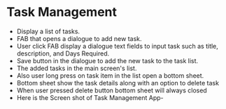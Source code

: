 # Task Management
 * Display a list of tasks.
 * FAB that opens a dialogue to add new task.
 * User click FAB display a dialogue text fields to input task such as title, description, and Days Required.
 * Save button in the dialogue to add the new task to the task list.
 * The added tasks in the main screen's list.
 * Also user long press on task item in the list open a bottom sheet.
 * Bottom sheet show the task details along with an option to delete task
 * When user pressed delete button bottom sheet will always closed
 * Here is the Screen shot of Task Management App-

